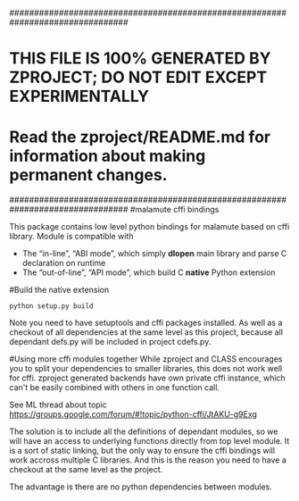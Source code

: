 ################################################################################
#  THIS FILE IS 100% GENERATED BY ZPROJECT; DO NOT EDIT EXCEPT EXPERIMENTALLY  #
#  Read the zproject/README.md for information about making permanent changes. #
################################################################################
#malamute cffi bindings

This package contains low level python bindings for malamute based on cffi library.
Module is compatible with
 * The “in-line”, “ABI mode”, which simply **dlopen** main library and parse C declaration on runtime
 * The “out-of-line”, “API mode”, which build C **native** Python extension

#Build the native extension

    python setup.py build

Note you need to have setuptools and cffi packages installed. As well as a checkout of all dependencies
at the same level as this project, because all dependant defs.py will be included in project cdefs.py.

#Using more cffi modules together
While zproject and CLASS encourages you to split your dependencies to smaller libraries, this does
not work well for cffi. zproject generated backends have own private cffi instance, which can't
be easily combined with others in one function call.

See ML thread about topic https://groups.google.com/forum/#!topic/python-cffi/JtAKU-g9Exg

The solution is to include all the definitions of dependant modules, so we will have an access
to underlying functions directly from top level module. It is a sort of static linking, but
the only way to ensure the cffi bindings will work accross multiple C libraries. And this is the
reason you need to have a checkout at the same level as the project.

The advantage is there are no python dependencies between modules.
